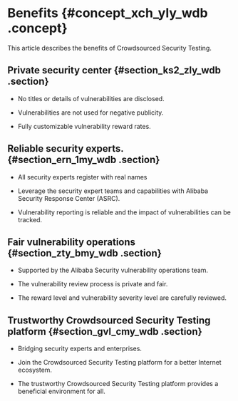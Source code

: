 # Benefits {#concept_xch_yly_wdb .concept}

This article describes the benefits of Crowdsourced Security Testing.

## Private security center {#section_ks2_zly_wdb .section}

-   No titles or details of vulnerabilities are disclosed.

-   Vulnerabilities are not used for negative publicity.

-   Fully customizable vulnerability reward rates.


## Reliable security experts. {#section_ern_1my_wdb .section}

-   All security experts register with real names

-   Leverage the security expert teams and capabilities with Alibaba Security Response Center \(ASRC\).

-   Vulnerability reporting is reliable and the impact of vulnerabilities can be tracked.


## Fair vulnerability operations {#section_zty_bmy_wdb .section}

-   Supported by the Alibaba Security vulnerability operations team.

-   The vulnerability review process is private and fair.

-   The reward level and vulnerability severity level are carefully reviewed.


## Trustworthy Crowdsourced Security Testing platform {#section_gvl_cmy_wdb .section}

-   Bridging security experts and enterprises.

-   Join the Crowdsourced Security Testing platform for a better Internet ecosystem.

-   The trustworthy Crowdsourced Security Testing platform provides a beneficial environment for all.


